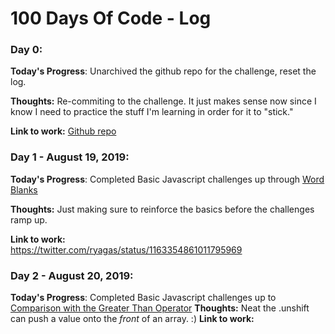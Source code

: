 # 100 Days Of Code - Log


<!-- TEMPLATE 

### Day X: 

**Today's Progress**: 

**Thoughts:** 

**Link to work:**  
-->

### Day 0: 

**Today's Progress**: Unarchived the github repo for the challenge, reset the log.

**Thoughts:** Re-commiting to the challenge. It just makes sense now since I know I need to practice the stuff I'm learning in order for it to "stick."

**Link to work:**  [Github repo](https://github.com/ryagas/100-days-of-code)

 

### Day 1 - August 19, 2019: 

**Today's Progress**: 
Completed Basic Javascript challenges up through [Word Blanks](https://learn.freecodecamp.org/javascript-algorithms-and-data-structures/basic-javascript/word-blanks)

**Thoughts:** 
Just making sure to reinforce the basics before the challenges ramp up.

**Link to work:**  
https://twitter.com/ryagas/status/1163354861011795969
 

### Day 2 - August 20, 2019: 

**Today's Progress**: 
Completed Basic Javascript challenges up to [Comparison with the Greater Than Operator](https://learn.freecodecamp.org/javascript-algorithms-and-data-structures/basic-javascript/comparison-with-the-greater-than-operator)
**Thoughts:** 
Neat the .unshift can push a value onto the *front* of an array. :)
**Link to work:**  

<!-- TEMPLATE 

### Day X: 

**Today's Progress**: 

**Thoughts:** 

**Link to work:**  
-->